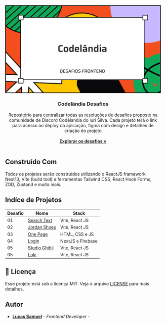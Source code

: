 <br/>
<p align="center">
  <a href="https://github.com/lucassamuel94/codelandia-desafios">
    <img src=".github/picture.jpg" alt="Logo">
  </a>

  <h3 align="center">Codelândia Desafios</h3>

  <p align="center">
    Repositório para centralizar todas as resoluções de desafios proposto na comunidade de Discord Codêlandia do Iuri Silva. Cada projeto terá o link para acesso ao deploy da aplicação, figma com design e detalhes de criação do projeto
<br/>
<br/>
<a href="#indíce-de-projetos"><strong> Explorar os desafios »</strong></a><br/>
<br/>

  </p>
</p>

## Construído Com

Todos os projetos serão construídos utilizando o ReactJS framework Next13, Vite (build tool) e ferramentas Tailwind CSS, React Hook Forms, ZOD, Zustand e muito mais.

## Indíce de Projetos

| Desafio | Nome | Stack |
|---------|------|-------|
| 01 | [Search Text](https://github.com/lucassamuel94/serchtext-codelandia) | Vite, React JS |
| 02 | [Jordan Shoes](https://github.com/lucassamuel94/jordanshoes-codelandia) | Vite, React JS |
| 03 | [One Page](https://github.com/lucassamuel94/desafio-03-one-page-codelandia) | HTML, CSS e JS |
| 04 | [Login](https://github.com/lucassamuel94/login-codelandia) | NextJS e Firebase |
| 05 | [Studio Ghibli](https://github.com/lucassamuel94/desafio-05-studio-ghibli-codelandia) | Vite, React JS |
| 05 | [Loki](https://github.com/lucassamuel94/desafio-06-loki-codelandia) | Vite, React JS |


## :memo: Licença

Esse projeto está sob a licença MIT. Veja o arquivo [LICENSE](LICENSE) para mais detalhes.



## Autor

- **[Lucas Samuel](https://github.com/lucassamuel94/)** - _Frontend Developer_ -

